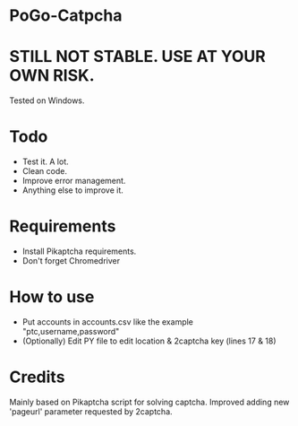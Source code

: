 # PoGo-Catpcha

# STILL NOT STABLE. USE AT YOUR OWN RISK.
Tested on Windows.

# Todo
- Test it. A lot.
- Clean code.
- Improve error management.
- Anything else to improve it.

# Requirements
- Install Pikaptcha requirements.
- Don't forget Chromedriver

# How to use
- Put accounts in accounts.csv like the example "ptc,username,password"
- (Optionally) Edit PY file to edit location & 2captcha key (lines 17 & 18)

# Credits
Mainly based on Pikaptcha script for solving captcha. Improved adding new 'pageurl' parameter requested by 2captcha.
